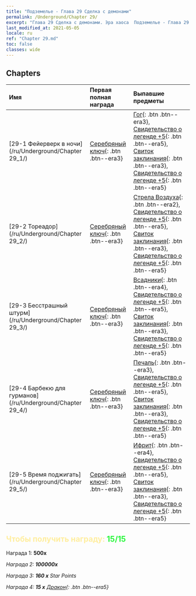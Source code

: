 ```yaml
---
title: "Подземелье - Глава 29 Сделка с демонами"
permalink: /Underground/Chapter 29/
excerpt: "Глава 29 Сделка с демонами. Эра хаоса  Подземелье - Глава 29. Сделка с демонами"
last_modified_at: 2021-05-05
locale: ru
ref: "Chapter 29.md"
toc: false
classes: wide
---
```


## Chapters

  | Имя |  Первая полная награда | Выпавшие предметы |
  |:------------|:------------|:------------| 
  | [29-1  Фейерверк в ночи](/ru/Underground/Chapter 29_1/) | [Серебряный ключ](/ItemsRU/con_693/){: .btn .btn--era3} | [Гог](/ItemsRU/unt_227/){: .btn .btn--era3}, [Свидетельство о легенде +5](/ItemsRU/mat_102/){: .btn .btn--era5}, [Свиток заклинания](/ItemsRU/con_694/){: .btn .btn--era3}, [Свидетельство о легенде +5](/ItemsRU/mat_102/){: .btn .btn--era5} |
  | [29-2  Тореадор](/ru/Underground/Chapter 29_2/) | [Серебряный ключ](/ItemsRU/con_693/){: .btn .btn--era3} | [Стрела Воздуха](/ItemsRU/her_449/){: .btn .btn--era2}, [Свидетельство о легенде +5](/ItemsRU/mat_102/){: .btn .btn--era5}, [Свиток заклинания](/ItemsRU/con_694/){: .btn .btn--era3}, [Свидетельство о легенде +5](/ItemsRU/mat_102/){: .btn .btn--era5} |
  | [29-3  Бесстрашный штурм](/ru/Underground/Chapter 29_3/) | [Серебряный ключ](/ItemsRU/con_693/){: .btn .btn--era3} | [Всадники](/ItemsRU/unt_195/){: .btn .btn--era4}, [Свидетельство о легенде +5](/ItemsRU/mat_102/){: .btn .btn--era5}, [Свиток заклинания](/ItemsRU/con_694/){: .btn .btn--era3}, [Свидетельство о легенде +5](/ItemsRU/mat_102/){: .btn .btn--era5} |
  | [29-4  Барбекю для гурманов](/ru/Underground/Chapter 29_4/) | [Серебряный ключ](/ItemsRU/con_693/){: .btn .btn--era3} | [Печаль](/ItemsRU/her_458/){: .btn .btn--era3}, [Свидетельство о легенде +5](/ItemsRU/mat_102/){: .btn .btn--era5}, [Свиток заклинания](/ItemsRU/con_694/){: .btn .btn--era3}, [Свидетельство о легенде +5](/ItemsRU/mat_102/){: .btn .btn--era5} |
  | [29-5  Время поджигать](/ru/Underground/Chapter 29_5/) | [Серебряный ключ](/ItemsRU/con_693/){: .btn .btn--era3} | [Ифрит](/ItemsRU/unt_231/){: .btn .btn--era4}, [Свидетельство о легенде +5](/ItemsRU/mat_102/){: .btn .btn--era5}, [Свиток заклинания](/ItemsRU/con_694/){: .btn .btn--era3}, [Свидетельство о легенде +5](/ItemsRU/mat_102/){: .btn .btn--era5} |


## <span style="color: #ffeea0">Чтобы получить награду: </span><span style="color: #27f73a">15/15</span>

 Награда 1:  **500x** <i class="fas fa-gem"/>

 Награда 2:  **100000x** <i class="fas fa-coins"/>

 Награда 3: **160 x** Star Points

 Награда 4: **15 x** [Дракон](/ItemsRU/her_387/){: .btn .btn--era5}


